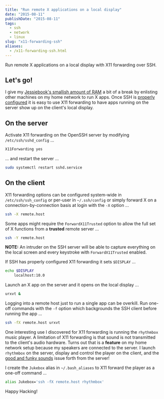 ```yaml
---
title: "Run remote X applications on a local display"
date: "2015-08-11"
publishDate: "2015-08-11"
tags:
  - ssh
  - network
  - linux
slug: "x11-forwarding-ssh"
aliases:
  - /x11-forwarding-ssh.html
---
```


Run remote X applications on a local display with X11 forwarding over SSH.

## Let's go!

I give my [Jessiebook's smallish amount of RAM](http://www.circuidipity.com/c720-chromebook-to-jessiebook) a bit of a break by enlisting other machines on my home network to run X apps. Once SSH is [properly configured](http://www.circuidipity.com/secure-remote-access-using-ssh-keys) it is easy to use X11 forwarding to have apps running on the server show up on the client's local display.

## On the server

Activate X11 forwarding on the OpenSSH server by modifying `/etc/ssh/sshd_config` ...

```bash
X11Forwarding yes                                                                    
```

... and restart the server ...

```bash
sudo systemctl restart sshd.service
```

## On the client

X11 forwarding options can be configured system-wide in `/etc/ssh/ssh_config` or per-user in `~/.ssh/config` or simply forward X on a connection-by-connection basis at login with the `-X` option ...

```bash
ssh -X remote.host                                                                   
```

Some apps might require the `ForwardX11Trusted` option to allow the full set of X functions from a **trusted** remote server ...

```bash
ssh -Y remote.host
```

**NOTE:** An intruder on the SSH server will be able to capture everything on the local screen and every keystroke with `ForwardX11Trusted` enabled.
                                                                                     
If SSH has properly configured X11 forwarding it sets `$DISPLAY` ...

```bash
echo $DISPLAY
    localhost:10.0                                                                       
```

Launch an X app on the server and it opens on the local display ...

```bash
urxvt &                                                                          
```

Logging into a remote host just to run a single app can be overkill. Run one-off commands with the `-f` option which backgrounds the SSH client before running the app ...

```bash
ssh -fX remote.host urxvt
```

One interesting use I discovered for X11 forwarding is running the `rhythmbox` music player. A limitation of X11 forwarding is that sound is not transmitted to the client's audio hardware. Turns out that is a **feature** on my home network setup because my speakers are connected to the server. I launch `rhythmbox` on the server, display and control the player on the client, and the [good and funky sounds](https://www.youtube.com/watch?v=mZDYJYqcYK4) issue forth from the server!

I create the `Jukebox` alias in `~/.bash_aliases` to X11 forward the player as a one-off command ...

```bash
alias Jukebox='ssh -fX remote.host rhythmbox'
```

Happy Hacking!
